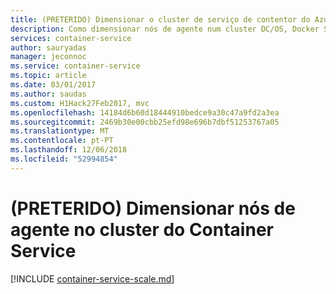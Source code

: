 ```yaml
---
title: (PRETERIDO) Dimensionar o cluster de serviço de contentor do Azure
description: Como dimensionar nós de agente num cluster DC/OS, Docker Swarm ou Kubernetes no Azure Container Service com a CLI do Azure ou o portal do Azure.
services: container-service
author: sauryadas
manager: jeconnoc
ms.service: container-service
ms.topic: article
ms.date: 03/01/2017
ms.author: saudas
ms.custom: H1Hack27Feb2017, mvc
ms.openlocfilehash: 14184d6b60d18444910bedce9a30c47a9fd2a3ea
ms.sourcegitcommit: 2469b30e00cbb25efd98e696b7dbf51253767a05
ms.translationtype: MT
ms.contentlocale: pt-PT
ms.lasthandoff: 12/06/2018
ms.locfileid: "52994854"
---
```

# <a name="deprecated-scale-agent-nodes-in-a-container-service-cluster"></a>(PRETERIDO) Dimensionar nós de agente no cluster do Container Service

[!INCLUDE [container-service-scale.md](../../../includes/container-service-scale.md)]
